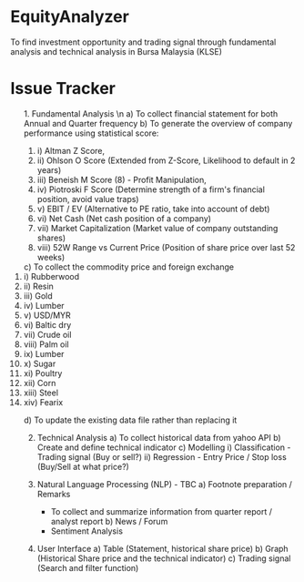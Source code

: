 # EquityAnalyzer
To find investment opportunity and trading signal through fundamental analysis and technical analysis in Bursa Malaysia (KLSE)

# Issue Tracker

<ol>
1. Fundamental Analysis \n
  a) To collect financial statement for both Annual and Quarter frequency
  b) To generate the overview of company performance using statistical score: 
  
  <ol>        
    <li> i) Altman Z Score, 
    <li> ii) Ohlson O Score (Extended from Z-Score, Likelihood to default in 2 years)
    <li> iii) Beneish M Score (8) - Profit Manipulation, 
    <li> iv) Piotroski F Score (Determine strength of a firm's financial position, avoid value traps)
    <li> v) EBIT / EV (Alternative to PE ratio, take into account of debt)
    <li> vi) Net Cash (Net cash position of a company)
    <li> vii) Market Capitalization (Market value of company outstanding shares)
    <li> viii) 52W Range vs Current Price (Position of share price over last 52 weeks)
  </ol>  
  c) To collect the commodity price and foreign exchange
    <li>i) Rubberwood
    <li>ii) Resin
    <li>iii) Gold
    <li>iv) Lumber
    <li>v) USD/MYR
    <li>vi) Baltic dry
    <li>vii) Crude oil
    <li>viii) Palm oil
    <li>ix) Lumber
    <li>x) Sugar
    <li>xi) Poultry
    <li>xii) Corn
    <li>xiii) Steel
    <li>xiv) Fearix
    
  d) To update the existing data file rather than replacing it

2. Technical Analysis
  a) To collect historical data from yahoo API
  b) Create and define technical indicator
  c) Modelling
    i) Classification - Trading signal (Buy or sell?)
    ii) Regression - Entry Price / Stop loss (Buy/Sell at what price?)

3. Natural Language Processing (NLP) - TBC
  a) Footnote preparation / Remarks
    - To collect and summarize information from quarter report / analyst report 
  b) News / Forum
   - Sentiment Analysis 
   
4. User Interface
  a) Table (Statement, historical share price)
  b) Graph (Historical Share price and the technical indicator)
  c) Trading signal (Search and filter function)
</ol>  
